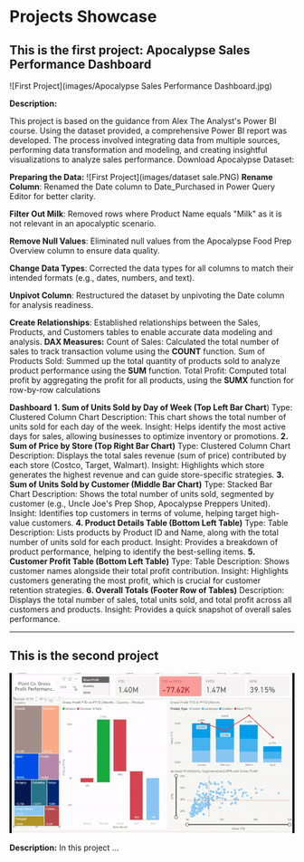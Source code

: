 # Projects Showcase

## This is the first project: Apocalypse Sales Performance Dashboard
![First Project](images/Apocalypse Sales Performance Dashboard.jpg)

**Description:**

This project is based on the guidance from Alex The Analyst's Power BI course. Using the dataset provided, a comprehensive Power BI report was developed. The process involved integrating data from multiple sources, performing data transformation and modeling, and creating insightful visualizations to analyze sales performance.
Download Apocalypse Dataset: 

**Preparing the Data:**
![First Project](images/dataset sale.PNG)
**Rename Column**: Renamed the Date column to Date_Purchased in Power Query Editor for better clarity.

**Filter Out Milk**: Removed rows where Product Name equals "Milk" as it is not relevant in an apocalyptic scenario.

**Remove Null Values**: Eliminated null values from the Apocalypse Food Prep Overview column to ensure data quality.

**Change Data Types**: Corrected the data types for all columns to match their intended formats (e.g., dates, numbers, and text).

**Unpivot Column**: Restructured the dataset by unpivoting the Date column for analysis readiness.

**Create Relationships**: Established relationships between the Sales, Products, and Customers tables to enable accurate data modeling and analysis.
**DAX Measures:**
Count of Sales:
Calculated the total number of sales to track transaction volume using the **COUNT** function.
Sum of Products Sold:
Summed up the total quantity of products sold to analyze product performance using the **SUM** function.
Total Profit:
Computed total profit by aggregating the profit for all products, using the **SUMX** function for row-by-row calculations

**Dashboard**
**1. Sum of Units Sold by Day of Week (Top Left Bar Chart**)
Type: Clustered Column Chart
Description: This chart shows the total number of units sold for each day of the week.
Insight: Helps identify the most active days for sales, allowing businesses to optimize inventory or promotions.
**2. Sum of Price by Store (Top Right Bar Chart)**
Type: Clustered Column Chart
Description: Displays the total sales revenue (sum of price) contributed by each store (Costco, Target, Walmart).
Insight: Highlights which store generates the highest revenue and can guide store-specific strategies.
**3. Sum of Units Sold by Customer (Middle Bar Chart)**
Type: Stacked Bar Chart
Description: Shows the total number of units sold, segmented by customer (e.g., Uncle Joe's Prep Shop, Apocalypse Preppers United).
Insight: Identifies top customers in terms of volume, helping target high-value customers.
**4. Product Details Table (Bottom Left Table)**
Type: Table
Description: Lists products by Product ID and Name, along with the total number of units sold for each product.
Insight: Provides a breakdown of product performance, helping to identify the best-selling items.
**5. Customer Profit Table (Bottom Left Table)**
Type: Table
Description: Shows customer names alongside their total profit contribution.
Insight: Highlights customers generating the most profit, which is crucial for customer retention strategies.
**6. Overall Totals (Footer Row of Tables)**
Description: Displays the total number of sales, total units sold, and total profit across all customers and products.
Insight: Provides a quick snapshot of overall sales performance.


---

## This is the second project

![Second Project](images/first-project.gif)

**Description:** In this project ...
